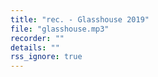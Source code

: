 ```yaml
---
title: "rec. - Glasshouse 2019"
file: "glasshouse.mp3"
recorder: ""
details: ""
rss_ignore: true
---
```


